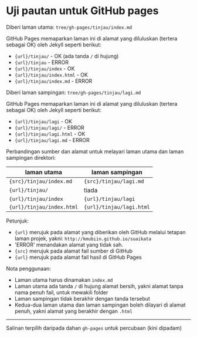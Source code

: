Uji pautan untuk GitHub pages
=============================

Diberi laman utama: `tree/gh-pages/tinjau/index.md`

GitHub Pages memaparkan laman ini di alamat yang diluluskan
(tertera sebagai OK) oleh Jekyll seperti berikut:

* `{url}/tinjau/` - OK (ada tanda `/` di hujung)
* `{url}/tinjau` - ERROR
* `{url}/tinjau/index` - OK
* `{url}/tinjau/index.html` - OK
* `{url}/tinjau/index.md` - ERROR

Diberi laman sampingan: `tree/gh-pages/tinjau/lagi.md`

GitHub Pages memaparkan laman ini di alamat yang diluluskan
(tertera sebagai OK) oleh Jekyll seperti berikut:

* `{url}/tinjau/lagi` - OK
* `{url}/tinjau/lagi/` - ERROR
* `{url}/tinjau/lagi.html` - OK
* `{url}/tinjau/lagi.md` - ERROR

Perbandingan sumber dan alamat untuk melayari laman utama
dan laman sampingan direktori:

| laman utama               | laman sampingan           |
| ------------------------- | ------------------------- |
| `{src}/tinjau/index.md`   | `{src}/tinjau/lagi.md`    |
| `{url}/tinjau/`           | tiada                     |
| `{url}/tinjau/index`      | `{url}/tinjau/lagi`       |
| `{url}/tinjau/index.html` | `{url}/tinjau/lagi.html`  |

Petunjuk:

* `{url}` merujuk pada alamat yang diberikan oleh GitHub
melalui tetapan laman projek, yakni:
`http://kmubiin.github.io/suaikata`
* 'ERROR' menandakan alamat yang tidak sah.
* `{src}` merujuk pada alamat fail sumber di GitHub
* `{url}` merujuk pada alamat fail hasil di GitHub Pages

Nota penggunaan:

* Laman utama harus dinamakan `index.md`
* Laman utama ada tanda `/` di hujung alamat bersih, yakni
alamat tanpa nama penuh fail, untuk mewakili folder
* Laman sampingan tidak berakhir dengan tanda tersebut
* Kedua-dua laman utama dan laman sampingan boleh dilayari
di alamat penuh, yakni alamat yang berakhir dengan `.html`

---

Salinan terpilih daripada dahan `gh-pages` untuk percubaan (kini dipadam)
